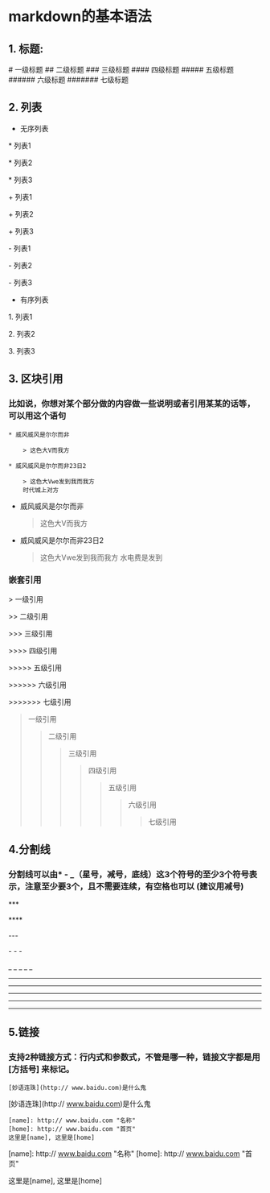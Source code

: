 # markdown的基本语法

## 1. 标题:

   \# 一级标题
   \## 二级标题
   \### 三级标题
   \#### 四级标题
   \##### 五级标题
   \###### 六级标题
   \####### 七级标题

## 2. 列表

* 无序列表

\* 列表1

\* 列表2

\* 列表3

\+ 列表1

\+ 列表2

\+ 列表3

\- 列表1

\- 列表2

\- 列表3

* 有序列表

1\. 列表1

2\. 列表2

3\. 列表3

## 3. 区块引用

### 比如说，你想对某个部分做的内容做一些说明或者引用某某的话等，可以用这个语句

    * 威风威风是尔尔而非

        > 这色大V而我方

    * 威风威风是尔尔而非23日2

        > 这色大Vwe发到我而我方
        时代城上对方

* 威风威风是尔尔而非
    > 这色大V而我方
* 威风威风是尔尔而非23日2
    > 这色大Vwe发到我而我方
    水电费是发到

### 嵌套引用

\> 一级引用

\>\> 二级引用

\>\>\> 三级引用

\>\>\>\> 四级引用

\>\>\>\>\> 五级引用

\>\>\>\>\>\> 六级引用

\>\>\>\>\>\>\> 七级引用

> 一级引用
>> 二级引用
>>> 三级引用
>>>> 四级引用
>>>>> 五级引用
>>>>>> 六级引用
>>>>>>> 七级引用

## 4.分割线

### 分割线可以由* - _（星号，减号，底线）这3个符号的至少3个符号表示，注意至少要3个，且不需要连续，有空格也可以 (建议用减号)

\*\*\*

\*\*\*\*

\-\-\-

\- \- \-

\_ \_ \_ \_ \_

***
- - -
********
- - - - - - - -
__ _ ____ __

## 5.链接

### 支持2种链接方式：行内式和参数式，不管是哪一种，链接文字都是用 [方括号] 来标记。

    [妙语连珠](http:// www.baidu.com)是什么鬼

[妙语连珠](http:// www.baidu.com)是什么鬼

    [name]: http:// www.baidu.com "名称"
    [home]: http:// www.baidu.com "首页"
    这里是[name], 这里是[home]

[name]: http:// www.baidu.com "名称"
[home]: http:// www.baidu.com "首页"

这里是[name], 这里是[home]











